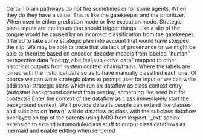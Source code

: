 Certain brain pathways do not fire sometimes or for some agents. When they do they have a value. This is like the gatekeeper and the prioritizer. When used in either prediction mode or live execution mode. Strategic plans inputs are the inputs that should trigger things. Like a slip of the tongue would be caused by an incorrect classification from the gatekeeper. It failed to take some strategic plan into account that would have stopped the slip. We may be able to trace that via lack of provenance or we might be able to theorize based on encoder decoder models from labeled “human” perspective data “energy,vibe,feel,subjective data” mapped to other historical outputs from system context chains/trains. Where the labels are joined with the historical data so as to have manually classified each one. Of course we can write strategic plans to prompt user for input or we can write additional strategic plans which run on dataflow as class context entry (autostart background context from overlay, something like seed but for contexts? Enter the context of the dataflow as class immediately start the background context. We’ll provide defaults people can extend like classes and subclass on ‘__new__()’ will do dataflow as class with the subclass dataflow overlayed on top of the parents using MRO from inspect. ‘_ext’ sphinx extension to extend automodule/class stuff to output class dataflows as mermaid and enable editing when rendered